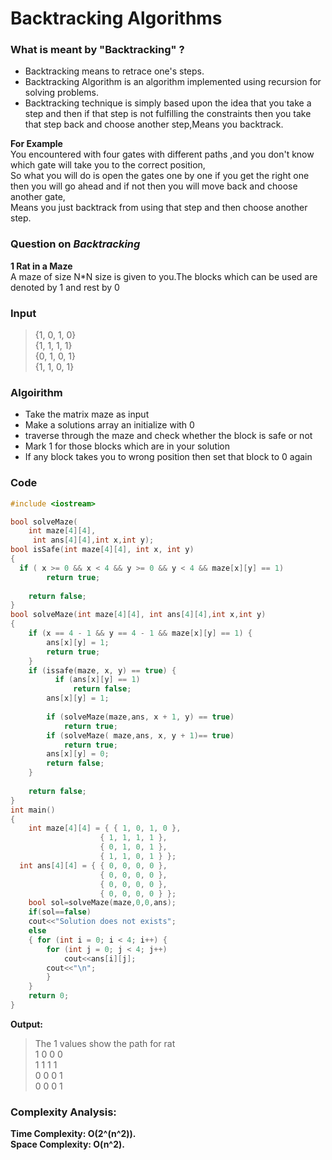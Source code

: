 # Backtracking Algorithms

### What is meant by "Backtracking" ?
- Backtracking means to retrace one's steps.
- Backtracking Algorithm is an algorithm implemented using recursion for solving problems.
- Backtracking technique is simply based upon the idea that you take a step and then if that step is not fulfilling the constraints 
  then you take that step back and choose another step,Means you backtrack.  
  
**For Example**  
You encountered with four gates with different paths ,and you don't know which gate will take you to the correct position,  
So what you will do is open the gates one by one if you get the right one then you will go ahead and if not then you will move back and choose another gate,   
Means you just backtrack from using that step and then choose another step.  
 
 
### Question on ***Backtracking***  
 
 **1 Rat in a Maze**   
 A maze of size N*N size is given to you.The blocks which can be used are denoted by 1 and rest by 0
 
### Input

> {1, 0, 1, 0}  
> {1, 1, 1, 1}  
> {0, 1, 0, 1}  
> {1, 1, 0, 1}    
  
  
### Algoirithm  
  - Take the matrix maze as input
  - Make a solutions array an initialize with 0 
  - traverse through the maze and check whether the block is safe or not
  - Mark 1 for those blocks which are in your solution
  - If any block takes you to wrong position then set that block to 0 again 
  
### Code
```c++
#include <iostream>

bool solveMaze(
    int maze[4][4],
     int ans[4][4],int x,int y);  
bool isSafe(int maze[4][4], int x, int y)
{
  if ( x >= 0 && x < 4 && y >= 0 && y < 4 && maze[x][y] == 1)
        return true;
 
    return false;
}
bool solveMaze(int maze[4][4], int ans[4][4],int x,int y)
{
    if (x == 4 - 1 && y == 4 - 1 && maze[x][y] == 1) {
        ans[x][y] = 1;
        return true;
    }
    if (issafe(maze, x, y) == true) {
          if (ans[x][y] == 1)
              return false;
        ans[x][y] = 1;
 
        if (solveMaze(maze,ans, x + 1, y) == true)
            return true;
        if (solveMaze( maze,ans, x, y + 1)== true)
            return true;
        ans[x][y] = 0;
        return false;
    }
 
    return false;
}
int main()
{
    int maze[4][4] = { { 1, 0, 1, 0 },
                    { 1, 1, 1, 1 },
                    { 0, 1, 0, 1 },
                    { 1, 1, 0, 1 } };
  int ans[4][4] = { { 0, 0, 0, 0 },
                    { 0, 0, 0, 0 },
                    { 0, 0, 0, 0 },
                    { 0, 0, 0, 0 } };
    bool sol=solveMaze(maze,0,0,ans);
    if(sol==false)
    cout<<"Solution does not exists";
    else
    { for (int i = 0; i < 4; i++) {
        for (int j = 0; j < 4; j++)
            cout<<ans[i][j];
        cout<<"\n";
        }
    }
    return 0;
}
```
**Output:** 
>The 1 values show the path for rat   
> 1  0  0  0  
>1  1  1  1  
> 0  0  0  1   
>0  0  0  1    

### Complexity Analysis: 

**Time Complexity: O(2^(n^2)).**   
**Space Complexity: O(n^2).**
